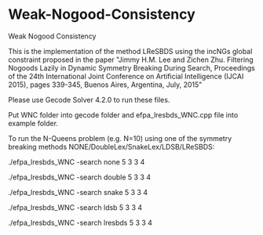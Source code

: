 # Weak-Nogood-Consistency
Weak Nogood Consistency

This is the implementation of the method LReSBDS using the incNGs global constraint proposed in the paper "Jimmy H.M. Lee and Zichen Zhu.  Filtering Nogoods Lazily in Dynamic Symmetry Breaking During Search, Proceedings of the 24th International Joint Conference on Artificial Intelligence (IJCAI 2015), pages 339-345, Buenos Aires, Argentina, July, 2015"

Please use Gecode Solver 4.2.0 to run these files.

Put WNC folder into gecode folder and efpa_lresbds_WNC.cpp file into example folder.

To run the N-Queens problem (e.g. N=10) using one of the symmetry breaking methods NONE/DoubleLex/SnakeLex/LDSB/LReSBDS:

./efpa_lresbds_WNC -search none 5 3 3 4

./efpa_lresbds_WNC -search double 5 3 3 4

./efpa_lresbds_WNC -search snake 5 3 3 4

./efpa_lresbds_WNC -search ldsb 5 3 3 4

./efpa_lresbds_WNC -search lresbds 5 3 3 4
